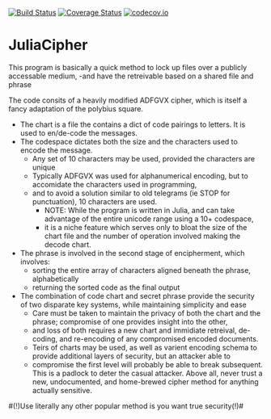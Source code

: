 [![Build Status](https://travis-ci.org/FLCN17/JuliaCipher.jl.svg?branch=master)](https://travis-ci.org/FLCN17/JuliaCipher.jl)
[![Coverage Status](https://coveralls.io/repos/FLCN17/JuliaCipher.jl/badge.svg?branch=master&service=github)](https://coveralls.io/github/FLCN17/JuliaCipher.jl?branch=master)
[![codecov.io](http://codecov.io/github/FLCN17/JuliaCipher.jl/coverage.svg?branch=master)](http://codecov.io/github/FLCN17/JuliaCipher.jl?branch=master)
# JuliaCipher
This program is basically a quick method to lock up files over a publicly accessable medium,
-and have the retreivable based on a shared file and phrase

The code consits of a heavily modified ADFGVX cipher, which is itself a fancy adaptation of the polybius square. 
- The chart is a file the contains a dict of code pairings to letters. It is used to en/de-code the messages. 
- The codespace dictates both the size and the characters used to encode the message.
  - Any set of 10 characters may be used, provided the characters are unique
  - Typically ADFGVX was used for alphanumerical encoding, but to accomidate the characters used in programming,
  - and to avoid a solution similar to old telegrams (ie STOP for punctuation), 10 characters are used.
    - NOTE: While the program is written in Julia, and can take advantage of the entire unicode range using a 10+ codespace,
    - it is a niche feature which serves only to bloat the size of the chart file and the number of operation involved making the decode chart.
- The phrase is involved in the second stage of encipherment, which involves:
  - sorting the entire array of characters aligned beneath the phrase, alphabetically
  - returning the sorted code as the final output
- The combination of code chart and secret phrase provide the security of two disparate key systems, while maintaining simplicity and ease
  - Care must be taken to maintain the privacy of both the chart and the phrase; compromise of one provides insight into the other, 
  - and loss of both requires a new chart and immidiate retreival, de-coding, and re-encoding of any compromised encoded documents.
  - Teirs of charts may be used, as well as varient encoding schema to provide additional layers of security, but an attacker able to 
  - compromise the first level will probably be able to break subsequent. This is a padlock to deter the casual attacker.
Above all, never trust a new, undocumented, and home-brewed cipher method for anything actually sensitive. 

#(!)Use literally any other popular method is you want true security(!)#

